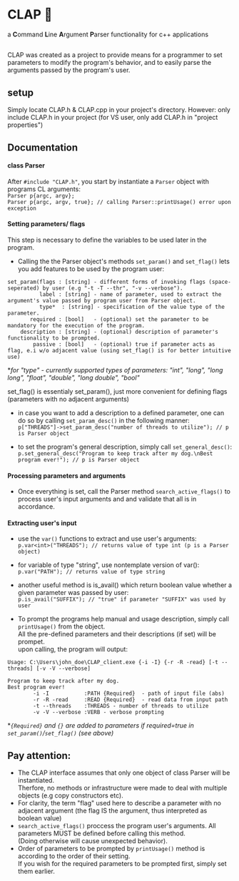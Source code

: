 # CLAP 👏
a **C**ommand **L**ine **A**rgument **P**arser functionality for c++ applications 
##

CLAP was created as a project to provide means for a programmer to set parameters to modify the program's behavior, and to easily parse the arguments passed by the program's user. 

## setup
Simply locate CLAP.h & CLAP.cpp in your project's directory. However: only include CLAP.h in your project (for VS user, only add CLAP.h in "project properties")

## Documentation
#### class Parser
After ```#include "CLAP.h"```, you start by instantiate a ```Parser``` object with programs CL arguments:\
```Parser p{argc, argv};```\
```Parser p{argc, argv, true}; // calling Parser::printUsage() error upon exception```

#### Setting parameters/ flags
This step is necessary to define the variables to be used later in the program.
- Calling the the Parser object's methods ```set_param()``` and ```set_flag()``` lets you add features to be used by the program user:
```
set_param(flags : [string] - different forms of invoking flags (space-seperated) by user (e.g "-t -T --thr", "-v --verbose").
          label : [string] - name of parameter, used to extract the argument's value passed by program user from Parser object.
          type*  : [string] - specification of the value type of the parameter.
       required : [bool]   - (optional) set the parameter to be mandatory for the execution of the program.
    description : [string] - (optional) description of parameter's functionality to be prompted.
        passive : [bool]   - (optional) true if parameter acts as flag, e.i w/o adjacent value (using set_flag() is for better intuitive use)
```
**for "type" - currently supported types of parameters: "int", "long", "long long", "float", "double", "long double", "bool"*


set_flag() is essentialy set_param(), just more convenient for defining flags (parameters with no adjacent arguments) 

- in case you want to add a description to a defined parameter, one can do so by calling ```set_param_desc()``` in the following manner:
```p["THREADS"]->set_param_desc("number of threads to utilize"); // p is Parser object```

- to set the program's general description, simply call ```set_general_desc()```:\
  ```p.set_general_desc("Program to keep track after my dog.\nBest program ever!"); // p is Parser object```

#### Processing parameters and arguments
- Once everything is set, call the Parser method ```search_active_flags()``` to process user's input arguments and and validate that all is in accordance.

#### Extracting user's input
- use the ```var()``` functions to extract and use user's arguments:\
  ```p.var<int>("THREADS"); // returns value of type int (p is a Parser object)```
- for variable of type "string", use nontemplate version of var():\
  ```p.var("PATH"); // returns value of type string```
- another useful method is is_avail() which return boolean value whether a given parameter was passed by user:\
  ```p.is_avail("SUFFIX"); // "true" if parameter "SUFFIX" was used by user```

- To prompt the programs help manual and usage description, simply call ```printUsage()``` from the object.\
All the pre-defined parameters and their descriptions (if set) will be prompet.\
upon calling, the program will output:
```
Usage: C:\Users\john_doe\CLAP_client.exe {-i -I} {-r -R -read} [-t --threads] [-v -V --verbose]

Program to keep track after my dog.
Best program ever!
        -i -I           :PATH {Required}  - path of input file (abs)
        -r -R -read     :READ {Required}  - read data from input path
        -t --threads    :THREADS - number of threads to utilize
        -v -V --verbose :VERB - verbose prompting
```
**```{Required}``` and ```{}``` are added to parameters if required=true in ```set_param()```/```set_flag()``` (see above)* 

## Pay attention:
- The CLAP interface assumes that only one object of class Parser will be instantiated.\
 Therfore, no methods or infrastructure were made to deal with multiple objects (e.g copy constructors etc).
- For clarity, the term "flag" used here to describe a parameter with no adjacent argument (the flag IS the argument, thus interpreted as boolean value)   
- ```search_active_flags()``` proccess the program user's arguments. All parameters MUST be defined before calling this method.\
(Doing otherwise will cause unexpected behavior).
- Order of parameters to be prompted by ```printUsage()``` method is according to the order of their setting.\
If you wish for the required parameters to be prompted first, simply set them earlier.   
